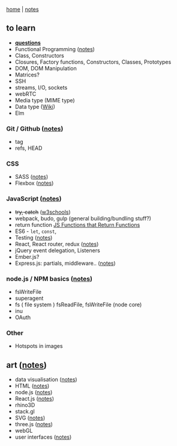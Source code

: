[home](README.md) | [notes](notes/notes.md)

## to learn

- **[questions](questions.md)**
- Functional Programming ([notes](notes/functional.md))
- Class, Constructors
- Closures, Factory functions, Constructors, Classes, Prototypes
- DOM, DOM Manipulation
- Matrices?
- SSH
- streams, I/O, sockets
- webRTC
- Media type (MIME type)
- Data type ([Wiki](https://en.wikipedia.org/wiki/Data_type))
- Elm

### Git / Github  ([notes](notes/git-github.md))
- tag
- refs, HEAD

### CSS
- SASS ([notes](notes/CSS/SASS.md))
- Flexbox ([notes](notes/CSS/flexbox.md))

### JavaScript ([notes](notes/javascript/notes.md))
- ~~try, catch~~ ([w3schools](http://www.w3schools.com/js/js_errors.asp))
- webpack, budo, gulp (general building/bundling stuff?)
- return function [JS Functions that Return Functions](https://davidwalsh.name/javascript-functions)
- ES6 - `let`, `const`,
- Testing ([notes](notes/testing.md))
- React, React router, redux ([notes](notes/react/react.md))
- jQuery event delegation, Listeners
- Ember.js?
- Express.js:  partials, middleware.. ([notes](notes/javascript/express.md))

### node.js / NPM basics ([notes](notes/javascript/node.md))
- fsWriteFile
- superagent
- fs ( file system ) fsReadFile, fsWriteFile (node core)
- inu
- OAuth

### Other
- Hotspots in images


## art ([notes](notes/art.md))
- data visualisation ([notes](notes/dataVisualisation.md))
- HTML ([notes](notes/HTML/HTML.md))
- node.js ([notes](notes/javascript/node.md))
- React.js ([notes](notes/react/react.md))
- rhino3D
- stack.gl
- SVG ([notes](notes/HTML/SVG.md))
- three.js ([notes](notes/javascript/node.md))
- webGL
- user interfaces ([notes](notes/UI.md))

